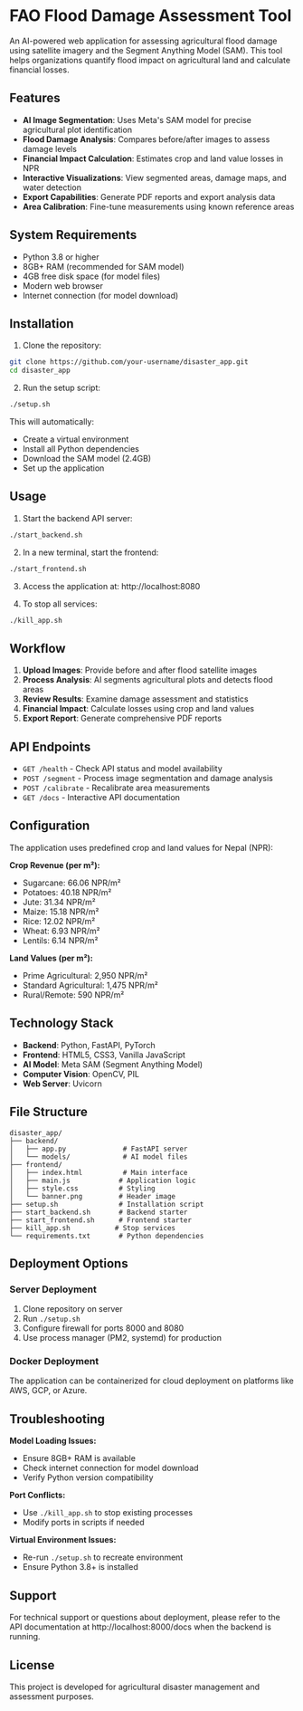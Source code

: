 # FAO Flood Damage Assessment Tool

An AI-powered web application for assessing agricultural flood damage using satellite imagery and the Segment Anything Model (SAM). This tool helps organizations quantify flood impact on agricultural land and calculate financial losses.

## Features

- **AI Image Segmentation**: Uses Meta's SAM model for precise agricultural plot identification
- **Flood Damage Analysis**: Compares before/after images to assess damage levels
- **Financial Impact Calculation**: Estimates crop and land value losses in NPR
- **Interactive Visualizations**: View segmented areas, damage maps, and water detection
- **Export Capabilities**: Generate PDF reports and export analysis data
- **Area Calibration**: Fine-tune measurements using known reference areas

## System Requirements

- Python 3.8 or higher
- 8GB+ RAM (recommended for SAM model)
- 4GB free disk space (for model files)
- Modern web browser
- Internet connection (for model download)

## Installation

1. Clone the repository:
```bash
git clone https://github.com/your-username/disaster_app.git
cd disaster_app
```

2. Run the setup script:
```bash
./setup.sh
```

This will automatically:
- Create a virtual environment
- Install all Python dependencies
- Download the SAM model (2.4GB)
- Set up the application

## Usage

1. Start the backend API server:
```bash
./start_backend.sh
```

2. In a new terminal, start the frontend:
```bash
./start_frontend.sh
```

3. Access the application at: http://localhost:8080

4. To stop all services:
```bash
./kill_app.sh
```

## Workflow

1. **Upload Images**: Provide before and after flood satellite images
2. **Process Analysis**: AI segments agricultural plots and detects flood areas
3. **Review Results**: Examine damage assessment and statistics
4. **Financial Impact**: Calculate losses using crop and land values
5. **Export Report**: Generate comprehensive PDF reports

## API Endpoints

- `GET /health` - Check API status and model availability
- `POST /segment` - Process image segmentation and damage analysis
- `POST /calibrate` - Recalibrate area measurements
- `GET /docs` - Interactive API documentation

## Configuration

The application uses predefined crop and land values for Nepal (NPR):

**Crop Revenue (per m²):**
- Sugarcane: 66.06 NPR/m²
- Potatoes: 40.18 NPR/m²
- Jute: 31.34 NPR/m²
- Maize: 15.18 NPR/m²
- Rice: 12.02 NPR/m²
- Wheat: 6.93 NPR/m²
- Lentils: 6.14 NPR/m²

**Land Values (per m²):**
- Prime Agricultural: 2,950 NPR/m²
- Standard Agricultural: 1,475 NPR/m²
- Rural/Remote: 590 NPR/m²

## Technology Stack

- **Backend**: Python, FastAPI, PyTorch
- **Frontend**: HTML5, CSS3, Vanilla JavaScript
- **AI Model**: Meta SAM (Segment Anything Model)
- **Computer Vision**: OpenCV, PIL
- **Web Server**: Uvicorn

## File Structure

```
disaster_app/
├── backend/
│   ├── app.py              # FastAPI server
│   └── models/             # AI model files
├── frontend/
│   ├── index.html          # Main interface
│   ├── main.js            # Application logic
│   ├── style.css          # Styling
│   └── banner.png         # Header image
├── setup.sh               # Installation script
├── start_backend.sh       # Backend starter
├── start_frontend.sh      # Frontend starter
├── kill_app.sh           # Stop services
└── requirements.txt       # Python dependencies
```

## Deployment Options

### Server Deployment
1. Clone repository on server
2. Run `./setup.sh`
3. Configure firewall for ports 8000 and 8080
4. Use process manager (PM2, systemd) for production

### Docker Deployment
The application can be containerized for cloud deployment on platforms like AWS, GCP, or Azure.

## Troubleshooting

**Model Loading Issues:**
- Ensure 8GB+ RAM is available
- Check internet connection for model download
- Verify Python version compatibility

**Port Conflicts:**
- Use `./kill_app.sh` to stop existing processes
- Modify ports in scripts if needed

**Virtual Environment Issues:**
- Re-run `./setup.sh` to recreate environment
- Ensure Python 3.8+ is installed

## Support

For technical support or questions about deployment, please refer to the API documentation at http://localhost:8000/docs when the backend is running.

## License

This project is developed for agricultural disaster management and assessment purposes.